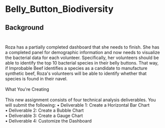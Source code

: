 # Belly_Button_Biodiversity

## Background<br><br>

Roza has a partially completed dashboard that she needs to finish. She has a completed panel for demographic information and now needs to visualize the bacterial data for each volunteer. Specifically, her volunteers should be able to identify the top 10 bacterial species in their belly buttons. That way, if Improbable Beef identifies a species as a candidate to manufacture synthetic beef, Roza's volunteers will be able to identify whether that species is found in their navel.<br><br>
What You're Creating<br><br>
This new assignment consists of four technical analysis deliverables. You will submit the following:
•	Deliverable 1: Create a Horizontal Bar Chart<br>
•	Deliverable 2: Create a Bubble Chart<br>
•	Deliverable 3: Create a Gauge Chart<br>
•	Deliverable 4: Customize the Dashboard<br>
